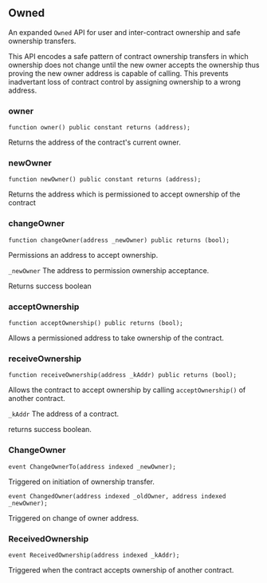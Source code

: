 ## Owned

An expanded `Owned` API for user and inter-contract ownership and safe ownership transfers.

This API encodes a safe pattern of contract ownership transfers in which ownership does not change until the new owner accepts the ownership thus proving the new owner address is capable of calling. This prevents inadvertant loss of contract control by assigning ownership to a wrong address.

### owner
```
function owner() public constant returns (address);
```
Returns the address of the contract's current owner.

### newOwner
```
function newOwner() public constant returns (address);
```
Returns the address which is permissioned to accept ownership of the contract

### changeOwner
```
function changeOwner(address _newOwner) public returns (bool);
```
Permissions an address to accept ownership.

`_newOwner` The address to permission ownership acceptance.

Returns success boolean

### acceptOwnership
```
function acceptOwnership() public returns (bool);
```
Allows a permissioned address to take ownership of the contract.

### receiveOwnership
```
function receiveOwnership(address _kAddr) public returns (bool);
```
Allows the contract to accept ownership by calling `acceptOwnership()` of another contract.

`_kAddr` The address of a contract.

returns success boolean.

### ChangeOwner
```
event ChangeOwnerTo(address indexed _newOwner);
```
Triggered on initiation of ownership transfer.

```
event ChangedOwner(address indexed _oldOwner, address indexed _newOwner);
```
Triggered on change of owner address.

### ReceivedOwnership
```
event ReceivedOwnership(address indexed _kAddr);
```
Triggered when the contract accepts ownership of another contract.
